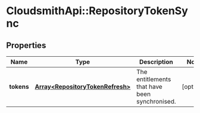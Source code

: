 # CloudsmithApi::RepositoryTokenSync

## Properties
Name | Type | Description | Notes
------------ | ------------- | ------------- | -------------
**tokens** | [**Array&lt;RepositoryTokenRefresh&gt;**](RepositoryTokenRefresh.md) | The entitlements that have been synchronised. | [optional] 


